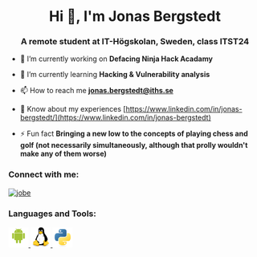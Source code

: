 <h1 align="center">Hi 👋, I'm Jonas Bergstedt</h1>
<h3 align="center">A remote student at IT-Högskolan, Sweden, class ITST24</h3>

- 🔭 I’m currently working on **Defacing Ninja Hack Acadamy**

- 🌱 I’m currently learning **Hacking & Vulnerability analysis**

- 📫 How to reach me **jonas.bergstedt@iths.se**

- 📄 Know about my experiences [https://www.linkedin.com/in/jonas-bergstedt/](https://www.linkedin.com/in/jonas-bergstedt)

- ⚡ Fun fact **Bringing a new low to the concepts of playing chess and golf (not necessarily simultaneously, although that prolly wouldn't make any of them worse)**

<h3 align="left">Connect with me:</h3>
<p align="left">
<a href="https://stackoverflow.com/users/jobe" target="blank"><img align="center" src="https://raw.githubusercontent.com/rahuldkjain/github-profile-readme-generator/master/src/images/icons/Social/stack-overflow.svg" alt="jobe" height="30" width="40" /></a>
</p>

<h3 align="left">Languages and Tools:</h3>
<p align="left"> <a href="https://developer.android.com" target="_blank" rel="noreferrer"> <img src="https://raw.githubusercontent.com/devicons/devicon/master/icons/android/android-original-wordmark.svg" alt="android" width="40" height="40"/> </a> <a href="https://www.linux.org/" target="_blank" rel="noreferrer"> <img src="https://raw.githubusercontent.com/devicons/devicon/master/icons/linux/linux-original.svg" alt="linux" width="40" height="40"/> </a> <a href="https://www.python.org" target="_blank" rel="noreferrer"> <img src="https://raw.githubusercontent.com/devicons/devicon/master/icons/python/python-original.svg" alt="python" width="40" height="40"/> </a> </p>
